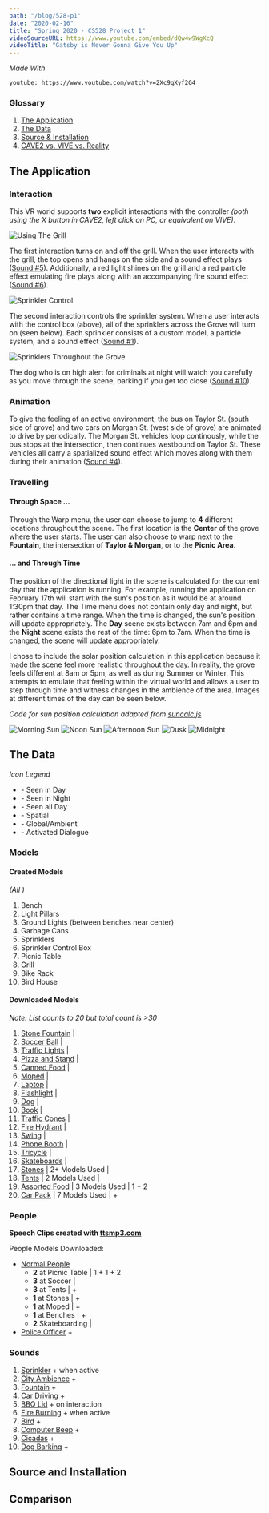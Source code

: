 ```yaml
---
path: "/blog/528-p1"
date: "2020-02-16"
title: "Spring 2020 - CS528 Project 1"
videoSourceURL: https://www.youtube.com/embed/dQw4w9WgXcQ
videoTitle: "Gatsby is Never Gonna Give You Up"
---
```

_Made With_ <i class="fab fa-unity"></i>

`youtube: https://www.youtube.com/watch?v=2Xc9gXyf2G4`

### Glossary
1. [The Application](#the-application)
2. [The Data](#the-data)
3. [Source & Installation](#source-and-installation)
4. [CAVE2 vs. VIVE vs. Reality](#comparison)

## The Application

### Interaction

This VR world supports **two** explicit interactions with the controller _(both using the X button in CAVE2, left click on PC, or equivalent on VIVE)_.

![Using The Grill](../images/528p1/grillandbenches.PNG "The grill with a ham on the left, currently in the ON state. The grill can be switched off through interaction.")

The first interaction turns on and off the grill. When the user interacts with the grill, the top opens and hangs on the side and a sound effect plays ([Sound #5](#sounds)). Additionally, a red light shines on the grill and  a red particle effect emulating fire plays along with an accompanying fire sound effect ([Sound #6](#sounds)).

![Sprinkler Control](../images/528p1/sprinklerson.PNG "The sprinkler control (right), currently in the ON state, with two sprinklers visible nearby (left).")

The second interaction controls the sprinkler system. When a user interacts with the control box (above), all of the sprinklers across the Grove will turn on (seen below). Each sprinkler consists of a custom model, a particle system, and a sound effect ([Sound #1](#sounds)). 

![Sprinklers Throughout the Grove](../images/528p1/sprinklerseverywhere.PNG "Sprinklers on throughout the entire grove (click to see in more detail).")


The dog who is on high alert for criminals at night will watch you carefully as you move through the scene, barking if you get too close ([Sound #10](#sounds)). 

### Animation

To give the feeling of an active environment, the bus on Taylor St. (south side of grove) and two cars on Morgan St. (west side of grove) are animated to drive by periodically. The Morgan St. vehicles loop continously, while the bus stops at the intersection, then continues westbound on Taylor St. These vehicles all carry a spatialized sound effect which moves along with them during their animation ([Sound #4](#sounds)).

### Travelling

#### Through Space ...

Through the Warp menu, the user can choose to jump to **4** different locations throughout the scene. The first location is the **Center** of the grove where the user starts. The user can also choose to warp next to the **Fountain**, the intersection of **Taylor & Morgan**, or to the **Picnic Area**.

#### ... and Through Time

The position of the directional light in the scene is calculated for the current day that the application is running. For example, running the application on February 17th will start with the sun's position as it would be at around 1:30pm that day. The Time menu does not contain only day and night, but rather contains a time range. When the time is changed, the sun's position will update appropriately. The **Day** scene exists between 7am and 6pm and the **Night** scene exists the rest of the time: 6pm to 7am. When the time is changed, the scene will update appropriately. 

I chose to include the solar position calculation in this application because it made the scene feel more realistic throughout the day. In reality, the grove feels different at 8am or 5pm, as well as during Summer or Winter. This attempts to emulate that feeling within the virtual world and allows a user to step through time and witness changes in the ambience of the area. Images at different times of the day can be seen below.

_Code for sun position calculation adapted from [suncalc.js](https://github.com/mourner/suncalc)_

![Morning Sun](../images/528p1/2.PNG "Early morning with the sun starting to rise in the Grove.")
![Noon Sun](../images/528p1/4.PNG "Around Noon in the grove with the sun overhead (and to the south ebcause it is winter).")
![Afternoon Sun](../images/528p1/5.PNG "Late afternoon in the grove with the sun starting to set.")
![Dusk](../images/528p1/6.PNG "Dusk or early evening in the Grove. The scene has changed to 'night'.")
![Midnight](../images/528p1/7.PNG "Midnight in the grove.")

## The Data

*Icon Legend*
- <i class="far fa-sun"></i> - Seen in Day
- <i class="far fa-moon"></i> - Seen in Night
- <i class="far fa-clock"></i> - Seen all Day
- <i class="fas fa-map-marker-alt"></i> - Spatial
- <i class="fas fa-globe-americas"></i> - Global/Ambient
- <i class="fas fa-comment"></i> - Activated Dialogue


### Models

#### Created Models
_(All_ <i class="far fa-clock"></i>_)_

1. Bench
2. Light Pillars
3. Ground Lights (between benches near center)
4. Garbage Cans
5. Sprinklers
6. Sprinkler Control Box
7. Picnic Table
8. Grill
9. Bike Rack
10. Bird House

#### Downloaded Models
*Note: List counts to 20 but total count is >30*

1. [Stone Fountain](https://assetstore.unity.com/packages/3d/fountain-prop-75912) | <i class="far fa-clock"></i>
2. [Soccer Ball](https://assetstore.unity.com/packages/3d/low-polygon-soccer-ball-84382) | <i class="far fa-sun"></i>
3. [Traffic Lights](https://assetstore.unity.com/packages/3d/environments/urban/tarbo-city-traffic-lights-pack-free-154053) | <i class="far fa-clock"></i>
4. [Pizza and Stand](https://assetstore.unity.com/packages/3d/props/food/pbr-pizza-108425) | <i class="far fa-sun"></i>
5. [Canned Food](https://assetstore.unity.com/packages/3d/props/food/tinned-food-89246) | <i class="far fa-sun"></i>
6. [Moped](https://assetstore.unity.com/packages/3d/props/down-town-pack-lite-77864) | <i class="far fa-sun"></i>
7. [Laptop](https://assetstore.unity.com/packages/3d/props/electronics/hq-laptop-computer-42030) | <i class="far fa-clock"></i>
8. [Flashlight](https://assetstore.unity.com/packages/3d/props/electronics/flashlight-2-0-tactical-42301) | <i class="far fa-moon"></i>
9. [Dog](https://assetstore.unity.com/packages/3d/characters/animals/5-animated-voxel-animals-145754) | <i class="far fa-moon"></i>
10. [Book](https://assetstore.unity.com/packages/3d/props/grimoire-style-book-3996) | <i class="far fa-moon"></i>
11. [Traffic Cones](https://assetstore.unity.com/packages/3d/props/pbr-cone-pack-48375) | <i class="far fa-moon"></i>
12. [Fire Hydrant](https://assetstore.unity.com/packages/3d/props/exterior/fire-hydrant-28194) | <i class="far fa-clock"></i>
13. [Swing](https://assetstore.unity.com/packages/3d/props/exterior/swing-19032) | <i class="far fa-clock"></i>
14. [Phone Booth](https://assetstore.unity.com/packages/3d/props/exterior/phone-booth-23178) | <i class="far fa-clock"></i>
15. [Tricycle](https://assetstore.unity.com/packages/3d/props/industrial/rusty-tricycle-19413) | <i class="far fa-sun"></i>
16. [Skateboards](https://assetstore.unity.com/packages/3d/props/food/pbr-pizza-108425) | <i class="far fa-moon"></i>
17. [Stones](https://assetstore.unity.com/packages/3d/props/exterior/stones-40329) | 2+ Models Used | <i class="far fa-clock"></i>
18. [Tents](https://assetstore.unity.com/packages/3d/props/exterior/tents-21461) | 2 Models Used | <i class="far fa-moon"></i>
19. [Assorted Food](https://assetstore.unity.com/packages/3d/props/food/rpg-food-drinks-pack-121067) | 3 Models Used | 1 <i class="far fa-sun"></i> + 2 <i class="far fa-clock"></i>
20. [Car Pack](https://assetstore.unity.com/packages/3d/vehicles/land/low-poly-cars-101798) | 7 Models Used | <i class="far fa-sun"></i> + <i class="far fa-moon"></i>

### People

**<i class="fas fa-comment"></i> Speech Clips created with [ttsmp3.com](https://ttsmp3.com/)**

People Models Downloaded:

* [Normal People](https://assetstore.unity.com/packages/3d/characters/humanoids/civil-characters-pack-low-poly-154474)
    * **2** at Picnic Table | 1 <i class="far fa-sun"></i> + 1 <i class="far fa-clock"></i> + 2 <i class="fas fa-comment"></i>
    * **3** at Soccer | <i class="far fa-sun"></i>
    * **3** at Tents | <i class="far fa-moon"></i> + <i class="fas fa-comment"></i>
    * **1** at Stones | <i class="far fa-sun"></i> + <i class="fas fa-comment"></i>
    * **1** at Moped | <i class="far fa-sun"></i> + <i class="fas fa-comment"></i>
    * **1** at Benches | <i class="far fa-moon"></i> + <i class="fas fa-comment"></i>
    * **2** Skateboarding | <i class="far fa-moon"></i>
* [Police Officer](https://assetstore.unity.com/packages/3d/characters/police-officer-smashy-craft-series-107256) <i class="far fa-moon"></i> + <i class="fas fa-comment"></i>


### Sounds

1. [Sprinkler](https://www.zapsplat.com/music/garden-sprinkler-watering-grass/) <i class="fas fa-map-marker-alt"></i> + <i class="far fa-clock"></i> when active
2. [City Ambience](https://www.zapsplat.com/music/city-or-town-ambience-mostly-distant-traffic-but-some-passing-cars-motorcycles-and-trucks-heavy-truck-horn-beeps-mekong-delta-vietnam/) <i class="fas fa-globe-americas"></i> + <i class="far fa-clock"></i>
3. [Fountain](https://www.zapsplat.com/music/water-fountain-in-town-square/) <i class="fas fa-map-marker-alt"></i> + <i class="far fa-clock"></i>
4. [Car Driving](https://www.zapsplat.com/music/car-drive-on-motorway-110kph-2006-hyundai-trajet/) <i class="fas fa-map-marker-alt"></i> + <i class="far fa-sun"></i>
5. [BBQ Lid](https://www.zapsplat.com/music/bbq-metal-lid-place-down-on-barbecue-clumsily/) <i class="fas fa-map-marker-alt"></i> + <i class="far fa-clock"></i> on interaction
6. [Fire Burning](https://www.zapsplat.com/music/fire-burning-fire-pit/) <i class="fas fa-map-marker-alt"></i> + <i class="far fa-clock"></i> when active
7. [Bird](https://www.zapsplat.com/music/chick-baby-bird-tweet-chirp-designed-1/) <i class="fas fa-map-marker-alt"></i> + <i class="far fa-clock"></i>
8. [Computer Beep](https://www.zapsplat.com/music/science-fiction-button-beep-dual-tone-version-2/) <i class="fas fa-map-marker-alt"></i> + <i class="far fa-clock"></i>
9. [Cicadas](https://www.zapsplat.com/music/cicada-rhythmic-chirping-long-phrases-piercing-whine-close-2/) <i class="fas fa-globe-americas"></i> + <i class="far fa-moon"></i>
10. [Dog Barking](https://www.zapsplat.com/music/small-dog-growling-and-barking-sharply-2/) <i class="fas fa-map-marker-alt"></i> + <i class="far fa-moon"></i>

## Source and Installation

## Comparison
